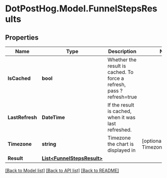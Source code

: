 # DotPostHog.Model.FunnelStepsResults

## Properties

Name | Type | Description | Notes
------------ | ------------- | ------------- | -------------
**IsCached** | **bool** | Whether the result is cached. To force a refresh, pass ?refresh&#x3D;true | 
**LastRefresh** | **DateTime** | If the result is cached, when it was last refreshed. | 
**Timezone** | **string** | Timezone the chart is displayed in | [optional] [default to TimezoneEnum.UTC]
**Result** | [**List&lt;FunnelStepsResult&gt;**](FunnelStepsResult.md) |  | 

[[Back to Model list]](../README.md#documentation-for-models) [[Back to API list]](../README.md#documentation-for-api-endpoints) [[Back to README]](../README.md)

